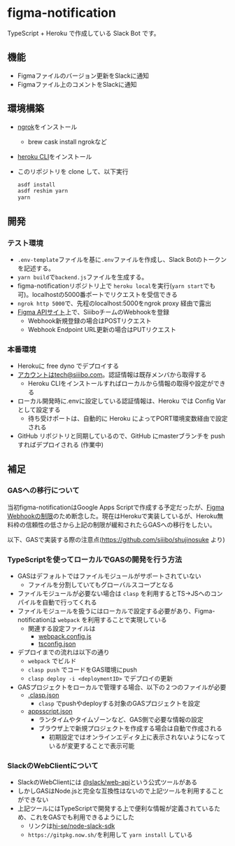 # figma-notification

TypeScript + Heroku で作成している Slack Bot です。

## 機能

- Figmaファイルのバージョン更新をSlackに通知
- Figmaファイル上のコメントをSlackに通知


## 環境構築

- [ngrok](https://ngrok.com/)をインストール
  - brew cask install ngrokなど
- [heroku CLI](https://devcenter.heroku.com/ja/articles/heroku-cli)をインストール
- このリポジトリを clone して、以下実行

  ```sh
  asdf install
  asdf reshim yarn
  yarn
  ```

## 開発

### テスト環境

- `.env-template`ファイルを基に`.env`ファイルを作成し、Slack Botのトークンを記述する。
- `yarn build`で`backend.js`ファイルを生成する。
- figma-notificationリポジトリ上で `heroku local`を実行(`yarn start`でも可)。localhostの5000番ポートでリクエストを受信できる
- `ngrok http 5000`で、先程のlocalhost:5000をngrok proxy 経由で露出
- [Figma APIサイト](https://www.figma.com/developers/api#webhooks_v2)上で、SiiiboチームのWebhookを登録
  - Webhook新規登録の場合はPOSTリクエスト
  - Webhook Endpoint URL更新の場合はPUTリクエスト
    
### 本番環境

- Herokuに free dyno でデプロイする
- アカウントはtech@siiibo.com。認証情報は既存メンバから取得する
  - Heroku CLIをインストールすればローカルから情報の取得や設定ができる
- ローカル開発時に.envに設定している認証情報は、Heroku では Config Var として設定する
  - 待ち受けポートは、自動的に Heroku によってPORT環境変数経由で設定される
- GitHub リポジトリと同期しているので、GitHub にmasterブランチを push すればデプロイされる (作業中)

## 補足

### GASへの移行について
当初figma-notificationはGoogle Apps Scriptで作成する予定だったが、[Figma Webhookの制限](https://forum.figma.com/t/webhooks-the-character-limit-for-the-endpoint-is-not-enough/828)のため断念した。現在はHerokuで実装しているが、Heroku無料枠の信頼性の低さから上記の制限が緩和されたらGASへの移行をしたい。

以下、GASで実装する際の注意点(https://github.com/siiibo/shujinosuke より)


### TypeScriptを使ってローカルでGASの開発を行う方法

- GASはデフォルトではファイルモジュールがサポートされていない
  - ファイルを分割していてもグローバルスコープとなる
- ファイルモジュールが必要ない場合は `clasp` を利用するとTS→JSへのコンパイルを自動で行ってくれる
- ファイルモジュールを扱うにはローカルで設定する必要があり、Figma-notificationは `webpack` を利用することで実現している
  - 関連する設定ファイルは
    - [webpack.config.js](webpack.config.js)
    - [tsconfig.json](tsconfig.json)
- デプロイまでの流れは以下の通り
  - `webpack` でビルド
  - `clasp push` でコードをGAS環境にpush
  - `clasp deploy -i <deploymentID>` でデプロイの更新
- GASプロジェクトをローカルで管理する場合、以下の２つのファイルが必要
  - [.clasp.json](.clasp.json)
    - `clasp` でpushやdeployする対象のGASプロジェクトを設定
  - [appsscript.json](appsscript.json)
    - ランタイムやタイムゾーンなど、GAS側で必要な情報の設定
    - ブラウザ上で新規プロジェクトを作成する場合は自動で作成される
      - 初期設定ではオンラインエディタ上に表示されないようになっているが変更することで表示可能

### SlackのWebClientについて

- SlackのWebClientには [@slack/web-api](https://github.com/slackapi/node-slack-sdk)という公式ツールがある
- しかしGASはNode.jsと完全な互換性はないので上記ツールを利用することができない
- 上記ツールにはTypeScriptで開発する上で便利な情報が定義されているため、これをGASでも利用できるようにした
  - リンクは[hi-se/node-slack-sdk](https://github.com/hi-se/node-slack-sdk)
  - `https://gitpkg.now.sh/`を利用して `yarn install` している
